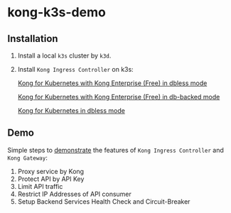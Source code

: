 # kong-k3s-demo

## Installation

1. Install a local `k3s` cluster by `k3d`.
2. Install `Kong Ingress Controller` on k3s:

    [Kong for Kubernetes with Kong Enterprise (Free) in dbless mode](install/install-ent-free-dbless.md)

    [Kong for Kubernetes with Kong Enterprise (Free) in db-backed mode](install/install-ent-free-postgres.md)

    [Kong for Kubernetes in dbless mode](install/install-oss-dbless.md)

## Demo

Simple steps to [demonstrate](demo/demo.md) the features of `Kong Ingress Controller` and `Kong Gateway`:

1. Proxy service by Kong
2. Protect API by API Key
3. Limit API traffic
4. Restrict IP Addresses of API consumer
5. Setup Backend Services Health Check and Circuit-Breaker
